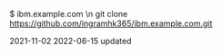 $ ibm.example.com \n
git clone https://github.com/ingramhk365/ibm.example.com.git

2021-11-02
2022-06-15 updated
